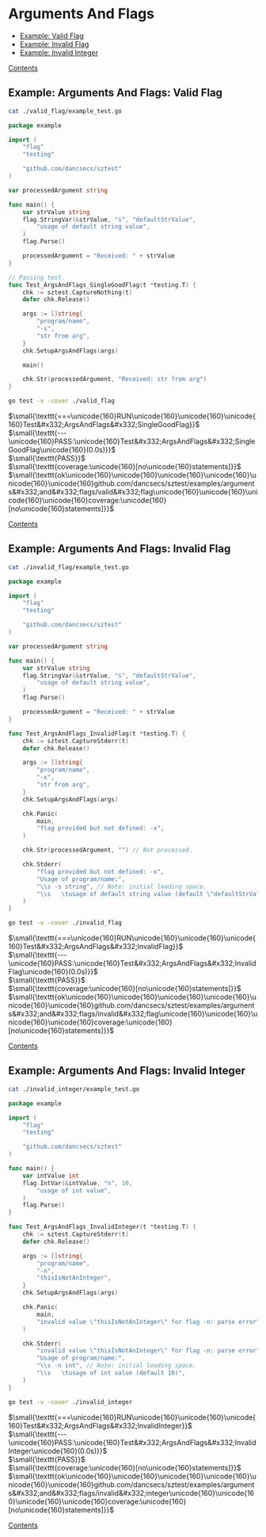 <!--- gotomd::Auto:: See github.com/dancsecs/gotomd **DO NOT MODIFY** -->

# Arguments And Flags

- [Example: Valid Flag](#example-arguments-and-flags-valid-flag)
- [Example: Invalid Flag](#example-arguments-and-flags-invalid-flag)
- [Example: Invalid Integer](#example-arguments-and-flags-invalid-integer)

[Contents](../../README.md#contents)

## Example: Arguments And Flags: Valid Flag

<!--- gotomd::Bgn::file::./valid_flag/example_test.go -->
```bash
cat ./valid_flag/example_test.go
```

```go
package example

import (
    "flag"
    "testing"

    "github.com/dancsecs/sztest"
)

var processedArgument string

func main() {
    var strValue string
    flag.StringVar(&strValue, "s", "defaultStrValue",
        "usage of default string value",
    )
    flag.Parse()

    processedArgument = "Received: " + strValue
}

// Passing test.
func Test_ArgsAndFlags_SingleGoodFlag(t *testing.T) {
    chk := sztest.CaptureNothing(t)
    defer chk.Release()

    args := []string{
        "program/name",
        "-s",
        "str from arg",
    }
    chk.SetupArgsAndFlags(args)

    main()

    chk.Str(processedArgument, "Received: str from arg")
}
```
<!--- gotomd::End::file::./valid_flag/example_test.go -->

<!--- gotomd::Bgn::tst::./valid_flag/package -->
```bash
go test -v -cover ./valid_flag
```

$\small{\texttt{===\unicode{160}RUN\unicode{160}\unicode{160}\unicode{160}Test&#x332;ArgsAndFlags&#x332;SingleGoodFlag}}$
<br>
$\small{\texttt{---\unicode{160}PASS:\unicode{160}Test&#x332;ArgsAndFlags&#x332;SingleGoodFlag\unicode{160}(0.0s)}}$
<br>
$\small{\texttt{PASS}}$
<br>
$\small{\texttt{coverage:\unicode{160}[no\unicode{160}statements]}}$
<br>
$\small{\texttt{ok\unicode{160}\unicode{160}\unicode{160}\unicode{160}\unicode{160}\unicode{160}github.com/dancsecs/sztest/examples/arguments&#x332;and&#x332;flags/valid&#x332;flag\unicode{160}\unicode{160}\unicode{160}\unicode{160}coverage:\unicode{160}[no\unicode{160}statements]}}$
<br>
<!--- gotomd::End::tst::./valid_flag/package -->

[Contents](../../README.md#contents)

## Example: Arguments And Flags: Invalid Flag

<!--- gotomd::Bgn::file::./invalid_flag/example_test.go -->
```bash
cat ./invalid_flag/example_test.go
```

```go
package example

import (
    "flag"
    "testing"

    "github.com/dancsecs/sztest"
)

var processedArgument string

func main() {
    var strValue string
    flag.StringVar(&strValue, "s", "defaultStrValue",
        "usage of default string value",
    )
    flag.Parse()

    processedArgument = "Received: " + strValue
}

func Test_ArgsAndFlags_InvalidFlag(t *testing.T) {
    chk := sztest.CaptureStderr(t)
    defer chk.Release()

    args := []string{
        "program/name",
        "-x",
        "str from arg",
    }
    chk.SetupArgsAndFlags(args)

    chk.Panic(
        main,
        "flag provided but not defined: -x",
    )

    chk.Str(processedArgument, "") // Not processed.

    chk.Stderr(
        "flag provided but not defined: -x",
        "Usage of program/name:",
        "\\s -s string", // Note: initial leading space.
        "\\s   \tusage of default string value (default \"defaultStrValue\")",
    )
}
```
<!--- gotomd::End::file::./invalid_flag/example_test.go -->

<!--- gotomd::Bgn::tst::./invalid_flag/package -->
```bash
go test -v -cover ./invalid_flag
```

$\small{\texttt{===\unicode{160}RUN\unicode{160}\unicode{160}\unicode{160}Test&#x332;ArgsAndFlags&#x332;InvalidFlag}}$
<br>
$\small{\texttt{---\unicode{160}PASS:\unicode{160}Test&#x332;ArgsAndFlags&#x332;InvalidFlag\unicode{160}(0.0s)}}$
<br>
$\small{\texttt{PASS}}$
<br>
$\small{\texttt{coverage:\unicode{160}[no\unicode{160}statements]}}$
<br>
$\small{\texttt{ok\unicode{160}\unicode{160}\unicode{160}\unicode{160}\unicode{160}\unicode{160}github.com/dancsecs/sztest/examples/arguments&#x332;and&#x332;flags/invalid&#x332;flag\unicode{160}\unicode{160}\unicode{160}\unicode{160}coverage:\unicode{160}[no\unicode{160}statements]}}$
<br>
<!--- gotomd::End::tst::./invalid_flag/package -->

[Contents](../../README.md#contents)

## Example: Arguments And Flags: Invalid Integer

<!--- gotomd::Bgn::file::./invalid_integer/example_test.go -->
```bash
cat ./invalid_integer/example_test.go
```

```go
package example

import (
    "flag"
    "testing"

    "github.com/dancsecs/sztest"
)

func main() {
    var intValue int
    flag.IntVar(&intValue, "n", 10,
        "usage of int value",
    )
    flag.Parse()
}

func Test_ArgsAndFlags_InvalidInteger(t *testing.T) {
    chk := sztest.CaptureStderr(t)
    defer chk.Release()

    args := []string{
        "program/name",
        "-n",
        "thisIsNotAnInteger",
    }
    chk.SetupArgsAndFlags(args)

    chk.Panic(
        main,
        "invalid value \"thisIsNotAnInteger\" for flag -n: parse error",
    )

    chk.Stderr(
        "invalid value \"thisIsNotAnInteger\" for flag -n: parse error",
        "Usage of program/name:",
        "\\s -n int", // Note: initial leading space.
        "\\s   \tusage of int value (default 10)",
    )
}
```
<!--- gotomd::End::file::./invalid_integer/example_test.go -->

<!--- gotomd::Bgn::tst::./invalid_integer/package -->
```bash
go test -v -cover ./invalid_integer
```

$\small{\texttt{===\unicode{160}RUN\unicode{160}\unicode{160}\unicode{160}Test&#x332;ArgsAndFlags&#x332;InvalidInteger}}$
<br>
$\small{\texttt{---\unicode{160}PASS:\unicode{160}Test&#x332;ArgsAndFlags&#x332;InvalidInteger\unicode{160}(0.0s)}}$
<br>
$\small{\texttt{PASS}}$
<br>
$\small{\texttt{coverage:\unicode{160}[no\unicode{160}statements]}}$
<br>
$\small{\texttt{ok\unicode{160}\unicode{160}\unicode{160}\unicode{160}\unicode{160}\unicode{160}github.com/dancsecs/sztest/examples/arguments&#x332;and&#x332;flags/invalid&#x332;integer\unicode{160}\unicode{160}\unicode{160}\unicode{160}coverage:\unicode{160}[no\unicode{160}statements]}}$
<br>
<!--- gotomd::End::tst::./invalid_integer/package -->

[Contents](../../README.md#contents)
